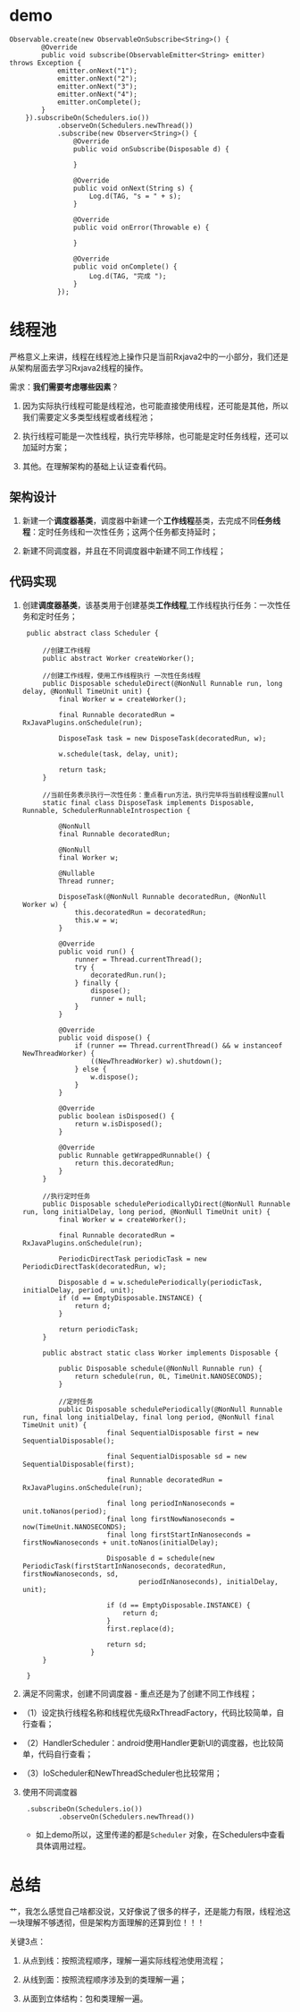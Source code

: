 # demo #

	Observable.create(new ObservableOnSubscribe<String>() {
            @Override
            public void subscribe(ObservableEmitter<String> emitter) throws Exception {
                emitter.onNext("1");
                emitter.onNext("2");
                emitter.onNext("3");
                emitter.onNext("4");
                emitter.onComplete();
            }
        }).subscribeOn(Schedulers.io())
                .observeOn(Schedulers.newThread())
                .subscribe(new Observer<String>() {
                    @Override
                    public void onSubscribe(Disposable d) {

                    }

                    @Override
                    public void onNext(String s) {
                        Log.d(TAG, "s = " + s);
                    }

                    @Override
                    public void onError(Throwable e) {

                    }

                    @Override
                    public void onComplete() {
                        Log.d(TAG, "完成 ");
                    }
                });



# 线程池 #

严格意义上来讲，线程在线程池上操作只是当前Rxjava2中的一小部分，我们还是从架构层面去学习Rxjava2线程的操作。

需求：**我们需要考虑哪些因素**？

1. 因为实际执行线程可能是线程池，也可能直接使用线程，还可能是其他，所以我们需要定义多类型线程或者线程池；

2. 执行线程可能是一次性线程，执行完毕移除，也可能是定时任务线程，还可以加延时方案；


3. 其他。在理解架构的基础上认证查看代码。


## 架构设计 ##

1. 新建一个**调度器基类**，调度器中新建一个**工作线程**基类，去完成不同**任务线程**：定时任务线和一次性任务；这两个任务都支持延时；

2. 新建不同调度器，并且在不同调度器中新建不同工作线程；


## 代码实现 ##

1. 创建**调度器基类**，该基类用于创建基类**工作线程**,工作线程执行任务：一次性任务和定时任务；

		public abstract class Scheduler {
		
			//创建工作线程
			public abstract Worker createWorker();
		
			//创建工作线程，使用工作线程执行 一次性任务线程
		    public Disposable scheduleDirect(@NonNull Runnable run, long delay, @NonNull TimeUnit unit) {
		        final Worker w = createWorker();
		
		        final Runnable decoratedRun = RxJavaPlugins.onSchedule(run);
		
		        DisposeTask task = new DisposeTask(decoratedRun, w);
		
		        w.schedule(task, delay, unit);
		
		        return task;
		    }
		
			//当前任务表示执行一次性任务：重点看run方法，执行完毕将当前线程设置null
			static final class DisposeTask implements Disposable, Runnable, SchedulerRunnableIntrospection {
		
		        @NonNull
		        final Runnable decoratedRun;
		
		        @NonNull
		        final Worker w;
		
		        @Nullable
		        Thread runner;
		
		        DisposeTask(@NonNull Runnable decoratedRun, @NonNull Worker w) {
		            this.decoratedRun = decoratedRun;
		            this.w = w;
		        }
		
		        @Override
		        public void run() {
		            runner = Thread.currentThread();
		            try {
		                decoratedRun.run();
		            } finally {
		                dispose();
		                runner = null;
		            }
		        }
		
		        @Override
		        public void dispose() {
		            if (runner == Thread.currentThread() && w instanceof NewThreadWorker) {
		                ((NewThreadWorker) w).shutdown();
		            } else {
		                w.dispose();
		            }
		        }
		
		        @Override
		        public boolean isDisposed() {
		            return w.isDisposed();
		        }
		
		        @Override
		        public Runnable getWrappedRunnable() {
		            return this.decoratedRun;
		        }
		    }

			//执行定时任务
			public Disposable schedulePeriodicallyDirect(@NonNull Runnable run, long initialDelay, long period, @NonNull TimeUnit unit) {
		        final Worker w = createWorker();
		
		        final Runnable decoratedRun = RxJavaPlugins.onSchedule(run);
		
		        PeriodicDirectTask periodicTask = new PeriodicDirectTask(decoratedRun, w);
		
		        Disposable d = w.schedulePeriodically(periodicTask, initialDelay, period, unit);
		        if (d == EmptyDisposable.INSTANCE) {
		            return d;
		        }
		
		        return periodicTask;
		    }

			public abstract static class Worker implements Disposable {

				public Disposable schedule(@NonNull Runnable run) {
		            return schedule(run, 0L, TimeUnit.NANOSECONDS);
		        }
				
				//定时任务
				public Disposable schedulePeriodically(@NonNull Runnable run, final long initialDelay, final long period, @NonNull final TimeUnit unit) {
				            final SequentialDisposable first = new SequentialDisposable();
				
				            final SequentialDisposable sd = new SequentialDisposable(first);
				
				            final Runnable decoratedRun = RxJavaPlugins.onSchedule(run);
				
				            final long periodInNanoseconds = unit.toNanos(period);
				            final long firstNowNanoseconds = now(TimeUnit.NANOSECONDS);
				            final long firstStartInNanoseconds = firstNowNanoseconds + unit.toNanos(initialDelay);
				
				            Disposable d = schedule(new PeriodicTask(firstStartInNanoseconds, decoratedRun, firstNowNanoseconds, sd,
				                    periodInNanoseconds), initialDelay, unit);
				
				            if (d == EmptyDisposable.INSTANCE) {
				                return d;
				            }
				            first.replace(d);
				
				            return sd;
				        }
			}
			
		}

2. 满足不同需求，创建不同调度器 - 重点还是为了创建不同工作线程；

 - （1）设定执行线程名称和线程优先级RxThreadFactory，代码比较简单，自行查看；

 - （2）HandlerScheduler：android使用Handler更新UI的调度器，也比较简单，代码自行查看；

 - （3）IoScheduler和NewThreadScheduler也比较常用；

3. 使用不同调度器

		.subscribeOn(Schedulers.io())
                .observeOn(Schedulers.newThread())
	- 如上demo所以，这里传递的都是`Scheduler`	对象，在Schedulers中查看具体调用过程。
	

# 总结 #

艹，我怎么感觉自己啥都没说，又好像说了很多的样子，还是能力有限，线程池这一块理解不够透彻，但是架构方面理解的还算到位！！！

关键3点：

1. 从点到线：按照流程顺序，理解一遍实际线程池使用流程；

2. 从线到面：按照流程顺序涉及到的类理解一遍；

3. 从面到立体结构：包和类理解一遍。







